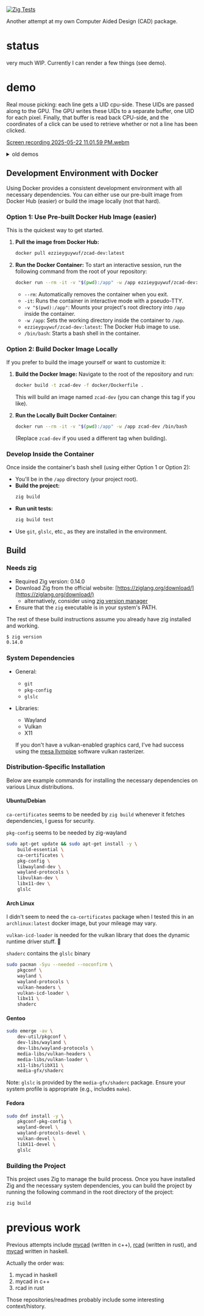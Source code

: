 [![Zig Tests](https://github.com/ezzieyguywuf/zcad/actions/workflows/zig_test.yml/badge.svg)](https://github.com/ezzieyguywuf/zcad/actions/workflows/zig_test.yml)

Another attempt at my own Computer Aided Design (CAD) package.

# status

very much WIP. Currently I can render a few things (see demo).

# demo

Real mouse picking: each line gets a UID cpu-side. These UIDs are passed along to the GPU. The GPU
writes these UIDs to a separate buffer, one UID for each pixel. Finally, that buffer is read back
CPU-side, and the coordinates of a click can be used to retrieve whether or not a line has been
clicked.

[Screen recording 2025-05-22 11.01.59 PM.webm](https://github.com/user-attachments/assets/1f146289-48bd-4059-b4f3-6e413bec7f28)

<details>
  <summary> old demos </summary>


Proof-of-concept for mouse picking. Currently hard-coding "1" for each line, but this shows the data originating
from the fragment buffer and getting transferred and used on the cpu side.

[Screen recording 2025-03-27 10.37.16 PM.webm](https://github.com/user-attachments/assets/58a3ed53-2702-4dc8-a3e3-d77580c4a3ce)
  
Aliasing on left, AntiAliasing on the right

[Screen recording 2025-03-06 10.07.15 PM.webm](https://github.com/user-attachments/assets/f5e516ba-96fb-41df-93d1-37c347230246)

3d finally works
  
[Screen recording 2025-02-26 11.52.24 PM.webm](https://github.com/user-attachments/assets/2b1aa1c6-643b-42c8-b7cc-2698141c2e85)

3D is broken, the blue face is supposed to go back in the z-direction

[Screen recording 2025-02-25 11.50.29 PM.webm](https://github.com/user-attachments/assets/7437fba0-1c48-4e1d-a684-5e84ca2016a7)

Someone asked me how many FPS I get, so I measured it

[Screen recording 2025-02-25 10.17.14 AM.webm](https://github.com/user-attachments/assets/764aeec7-e55c-4c87-b46f-cff48a1ee19b)

3D lines

[Screen recording 2025-02-25 12.08.40 AM.webm](https://github.com/user-attachments/assets/6f855137-6480-4f0e-bd16-064cc84a815b)

I made a dot that doesn't change size or shape

[Screen recording 2025-02-20 2.05.30 PM.webm](https://github.com/user-attachments/assets/341ce543-2698-4a04-a3f0-e46aa0935843)

The wayland window can be resized now, and also closed gracefully

[Screen recording 2025-02-16 12.25.43 PM.webm](https://github.com/user-attachments/assets/9326298a-b482-4a93-8ecc-765e4e47b447)

Rotate left/right by left/right clicking

[Screen recording 2025-02-13 9.34.29 PM.webm](https://github.com/user-attachments/assets/c6257f9a-cae4-4032-bd67-2828d0bded77)

3D rotation, but it's pretty broken

[Screen recording 2025-02-10 11.09.21 PM.webm](https://github.com/user-attachments/assets/81e8bb22-1fbf-4c9e-852d-ebcd3d5c9f45)

</details>

## Development Environment with Docker

Using Docker provides a consistent development environment with all necessary
dependencies. You can either use our pre-built image from Docker Hub
(easier) or build the image locally (not that hard).

### Option 1: Use Pre-built Docker Hub Image (easier)

This is the quickest way to get started.

1.  **Pull the image from Docker Hub:**
    ```bash
    docker pull ezzieyguywuf/zcad-dev:latest
    ```

2.  **Run the Docker Container:**
    To start an interactive session, run the following command from the root of your repository:
    ```bash
    docker run --rm -it -v "$(pwd):/app" -w /app ezzieyguywuf/zcad-dev:latest /bin/bash
    ```
    *   `--rm`: Automatically removes the container when you exit.
    *   `-it`: Runs the container in interactive mode with a pseudo-TTY.
    *   `-v "$(pwd):/app"`: Mounts your project's root directory into `/app` inside the container.
    *   `-w /app`: Sets the working directory inside the container to `/app`.
    *   `ezzieyguywuf/zcad-dev:latest`: The Docker Hub image to use.
    *   `/bin/bash`: Starts a bash shell in the container.

### Option 2: Build Docker Image Locally

If you prefer to build the image yourself or want to customize it:

1.  **Build the Docker Image:**
    Navigate to the root of the repository and run:
    ```bash
    docker build -t zcad-dev -f docker/Dockerfile .
    ```
    This will build an image named `zcad-dev` (you can change this tag if you like).

2.  **Run the Locally Built Docker Container:**
    ```bash
    docker run --rm -it -v "$(pwd):/app" -w /app zcad-dev /bin/bash
    ```
    (Replace `zcad-dev` if you used a different tag when building).

### Develop Inside the Container

Once inside the container's bash shell (using either Option 1 or Option 2):

-   You'll be in the `/app` directory (your project root).
-   **Build the project:**
    ```bash
    zig build
    ```
-   **Run unit tests:**
    ```bash
    zig build test
    ```
-   Use `git`, `glslc`, etc., as they are installed in the environment.

## Build

### Needs zig

- Required Zig version: 0.14.0
- Download Zig from the official website: [https://ziglang.org/download/](https://ziglang.org/download/)
  - alternatively, consider using [zig version manager](https://github.com/tristanisham/zvm)
- Ensure that the `zig` executable is in your system's PATH.

The rest of these build instructions assume you already have zig installed and
working.

```bash
$ zig version
0.14.0
```

### System Dependencies

- General:
  - `git`
  - `pkg-config`
  - `glslc`
- Libraries:
  - Wayland
  - Vulkan
  - X11

  If you don't have a vulkan-enabled graphics card, I've had success using the
  [mesa llvmpipe](https://docs.mesa3d.org/drivers/llvmpipe.html) software vulkan
  rasterizer.

### Distribution-Specific Installation

Below are example commands for installing the necessary dependencies on various Linux distributions.

#### Ubuntu/Debian

`ca-certificates` seems to be needed by `zig build` whenever it fetches
dependencies, I guess for security.

`pkg-config` seems to be needed by zig-wayland

```bash
sudo apt-get update && sudo apt-get install -y \
    build-essential \
    ca-certificates \
    pkg-config \
    libwayland-dev \
    wayland-protocols \
    libvulkan-dev \
    libx11-dev \
    glslc
```

#### Arch Linux

I didn't seem to need the `ca-certificates` package when I tested this in an
`archlinux:latest` docker image, but your mileage may vary.

`vulkan-icd-loader` is needed for the vulkan library that does the dynamic
runtime driver stuff. 🤷

`shaderc` contains the `glslc` binary

```bash
sudo pacman -Syu --needed --noconfirm \
    pkgconf \
    wayland \
    wayland-protocols \
    vulkan-headers \
    vulkan-icd-loader \
    libx11 \
    shaderc
```

#### Gentoo

```bash
sudo emerge -av \
    dev-util/pkgconf \
    dev-libs/wayland \
    dev-libs/wayland-protocols \
    media-libs/vulkan-headers \
    media-libs/vulkan-loader \
    x11-libs/libX11 \
    media-gfx/shaderc
```
Note: `glslc` is provided by the `media-gfx/shaderc` package. Ensure your system profile is appropriate (e.g., includes `make`).

#### Fedora

```bash
sudo dnf install -y \
    pkgconf-pkg-config \
    wayland-devel \
    wayland-protocols-devel \
    vulkan-devel \
    libX11-devel \
    glslc
```

### Building the Project

This project uses Zig to manage the build process. Once you have installed Zig and the necessary system dependencies, you can build the project by running the following command in the root directory of the project:

```bash
zig build
```

# previous work

Previous attempts include [mycad](https://github.com/mycad-org/mycad-base)
(written in c++), [rcad](https://github.com/ezzieyguywuf/rcad) (written in
rust), and [mycad](https://github.com/ezzieyguywuf/mycad) written in haskell.

Actually the order was:

1. mycad in haskell
2. mycad in c++
3. rcad in rust

Those repositories/readmes probably include some interesting context/history.
